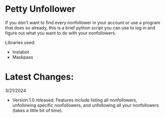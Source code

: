 # Petty Unfollower
If you don't want to find every nonfollower in your account or use a program that does so already, this is a brief python script you can use to log in and figure out what you want to do with your nonfollowers.

Libraries used:
- Instabot
- Maskpass

# Latest Changes:

3/21/2024
- Version 1.0 released. Features include listing all nonfollowers, unfollowing specific nonfollowers, and unfollowing all your nonfollowers (takes a little bit of time). 
